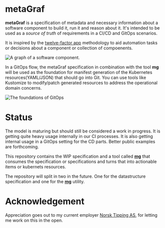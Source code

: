 # metaGraf

**metaGraf** is a specification of metadata and necessary information about a software component to build it, run it and reason about it. It's intended to be used as a *source of truth* of requirements in a CI/CD and GitOps scenarios.
 
It is inspired by the <a href="https://12factor.net">twelve-factor app</a> 
methodology to aid automation tasks or decisions about a component or collection of compoenents.  

<img src="https://github.com/laetho/metagraf/raw/master/docs/component.png" alt="A graph of a software component.">

In a GitOps flow, the metaGraf specification in combination with the tool **mg** will be used as the foundation for manifest generation of the Kubernetes resources(YAML/JSON) that should go into Git. You can use tools like Kustomize to modify/patch generated resources to address the operational domain concerns. 

<img src="https://github.com/laetho/metagraf/raw/master/docs/gitops.svg" alt="The foundations of GitOps">

# Status

The model is maturing but should still be considered a work in progress. It is getting quite heavy
usage internally in our CI processes. It is also getting internal usage in a GitOps setting for the 
CD parts. Better public examples are forthcoming.

This repository contains the WIP specification and a tool called **[mg](/docs/mg.md)**
that consumes the specification or specifications and turns that into
actionable items or kubernets resources.

The repository will split in two in the future. One for the datastructure specification
and one for the **[mg](/docs/mg.md)** utility.


# Acknowledgement

Appreciation goes out to my current employer <a href="https://www.norsk-tipping.no">Norsk Tipping AS</a>,
for letting me work on this in the open. 
